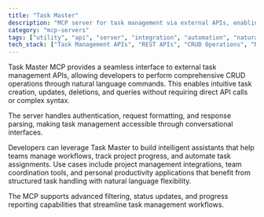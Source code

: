```yaml
---
title: "Task Master"
description: "MCP server for task management via external APIs, enabling natural language CRUD operations and progress tracking."
category: "mcp-servers"
tags: ["utility", "api", "server", "integration", "automation", "natural language processing", "task management", "workflow automation"]
tech_stack: ["Task Management APIs", "REST APIs", "CRUD Operations", "Natural Language Processing", "Conversational Interfaces"]
---
```


Task Master MCP provides a seamless interface to external task management APIs, allowing developers to perform comprehensive CRUD operations through natural language commands. This enables intuitive task creation, updates, deletions, and queries without requiring direct API calls or complex syntax. 

The server handles authentication, request formatting, and response parsing, making task management accessible through conversational interfaces.

Developers can leverage Task Master to build intelligent assistants that help teams manage workflows, track project progress, and automate task assignments. Use cases include project management integrations, team coordination tools, and personal productivity applications that benefit from structured task handling with natural language flexibility. 

The MCP supports advanced filtering, status updates, and progress reporting capabilities that streamline task management workflows.
